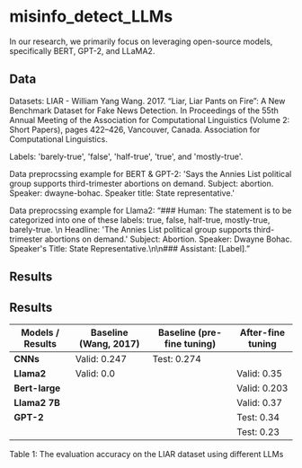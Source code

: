 # misinfo_detect_LLMs
In our research, we primarily focus on leveraging open-source models, specifically BERT, GPT-2, and LLaMA2.

## Data
Datasets: LIAR - William Yang Wang. 2017. “Liar, Liar Pants on Fire”: A New Benchmark Dataset for Fake News Detection. In Proceedings of the 55th Annual Meeting of the Association for Computational Linguistics (Volume 2: Short Papers), pages 422–426, Vancouver, Canada. Association for Computational Linguistics.

Labels: 'barely-true', 'false', 'half-true', 'true', and 'mostly-true'. 

Data preprocssing example for BERT & GPT-2: 
'Says the Annies List political group supports third-trimester abortions on demand. Subject: abortion. Speaker: dwayne-bohac. Speaker title: State representative.'

Data preprocssing example for Llama2:
“### Human: The statement is to be categorized into one of these labels: true, false, half-true, mostly-true, barely-true. \n Headline: 'The Annies List political group supports third-trimester abortions on demand.' Subject: Abortion. Speaker: Dwayne Bohac. Speaker's Title: State Representative.\n\n### Assistant: [Label].”

## Results
## Results

| Models / Results | Baseline (Wang, 2017) | Baseline (pre-fine tuning) | After-fine tuning |
|------------------|-----------------------|----------------------------|-------------------|
| **CNNs**         | Valid: 0.247          | Test: 0.274                |                   |
| **Llama2**       | Valid: 0.0            |                            | Valid: 0.35       |
| **Bert-large**   |                       |                            | Valid: 0.203      |
| **Llama2 7B**    |                       |                            | Valid: 0.37       |
| **GPT-2**        |                       |                            | Test: 0.34        |
|                  |                       |                            | Test: 0.23        |

Table 1: The evaluation accuracy on the LIAR dataset using different LLMs
